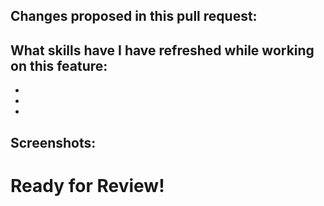 ## Changes proposed in this pull request:

## What skills have I have refreshed while working on this feature:

-
-
-

## Screenshots:


# Ready for Review!